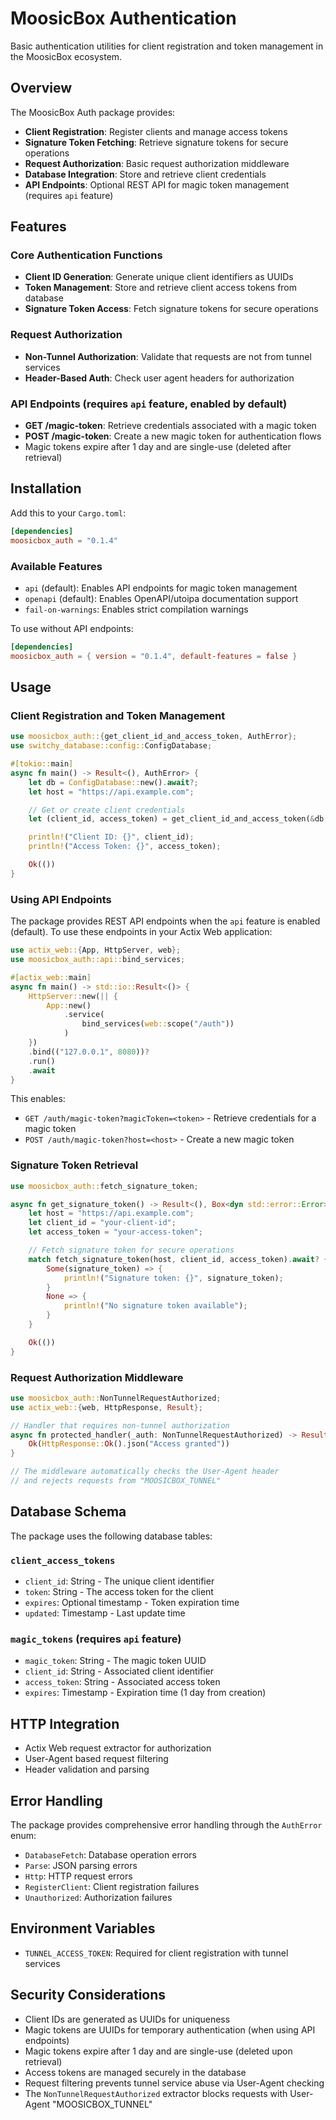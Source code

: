 # MoosicBox Authentication

Basic authentication utilities for client registration and token management in the MoosicBox ecosystem.

## Overview

The MoosicBox Auth package provides:

- **Client Registration**: Register clients and manage access tokens
- **Signature Token Fetching**: Retrieve signature tokens for secure operations
- **Request Authorization**: Basic request authorization middleware
- **Database Integration**: Store and retrieve client credentials
- **API Endpoints**: Optional REST API for magic token management (requires `api` feature)

## Features

### Core Authentication Functions

- **Client ID Generation**: Generate unique client identifiers as UUIDs
- **Token Management**: Store and retrieve client access tokens from database
- **Signature Token Access**: Fetch signature tokens for secure operations

### Request Authorization

- **Non-Tunnel Authorization**: Validate that requests are not from tunnel services
- **Header-Based Auth**: Check user agent headers for authorization

### API Endpoints (requires `api` feature, enabled by default)

- **GET /magic-token**: Retrieve credentials associated with a magic token
- **POST /magic-token**: Create a new magic token for authentication flows
- Magic tokens expire after 1 day and are single-use (deleted after retrieval)

## Installation

Add this to your `Cargo.toml`:

```toml
[dependencies]
moosicbox_auth = "0.1.4"
```

### Available Features

- `api` (default): Enables API endpoints for magic token management
- `openapi` (default): Enables OpenAPI/utoipa documentation support
- `fail-on-warnings`: Enables strict compilation warnings

To use without API endpoints:

```toml
[dependencies]
moosicbox_auth = { version = "0.1.4", default-features = false }
```

## Usage

### Client Registration and Token Management

```rust
use moosicbox_auth::{get_client_id_and_access_token, AuthError};
use switchy_database::config::ConfigDatabase;

#[tokio::main]
async fn main() -> Result<(), AuthError> {
    let db = ConfigDatabase::new().await?;
    let host = "https://api.example.com";

    // Get or create client credentials
    let (client_id, access_token) = get_client_id_and_access_token(&db, host).await?;

    println!("Client ID: {}", client_id);
    println!("Access Token: {}", access_token);

    Ok(())
}
```

### Using API Endpoints

The package provides REST API endpoints when the `api` feature is enabled (default). To use these endpoints in your Actix Web application:

```rust
use actix_web::{App, HttpServer, web};
use moosicbox_auth::api::bind_services;

#[actix_web::main]
async fn main() -> std::io::Result<()> {
    HttpServer::new(|| {
        App::new()
            .service(
                bind_services(web::scope("/auth"))
            )
    })
    .bind(("127.0.0.1", 8080))?
    .run()
    .await
}
```

This enables:

- `GET /auth/magic-token?magicToken=<token>` - Retrieve credentials for a magic token
- `POST /auth/magic-token?host=<host>` - Create a new magic token

### Signature Token Retrieval

```rust
use moosicbox_auth::fetch_signature_token;

async fn get_signature_token() -> Result<(), Box<dyn std::error::Error>> {
    let host = "https://api.example.com";
    let client_id = "your-client-id";
    let access_token = "your-access-token";

    // Fetch signature token for secure operations
    match fetch_signature_token(host, client_id, access_token).await? {
        Some(signature_token) => {
            println!("Signature token: {}", signature_token);
        }
        None => {
            println!("No signature token available");
        }
    }

    Ok(())
}
```

### Request Authorization Middleware

```rust
use moosicbox_auth::NonTunnelRequestAuthorized;
use actix_web::{web, HttpResponse, Result};

// Handler that requires non-tunnel authorization
async fn protected_handler(_auth: NonTunnelRequestAuthorized) -> Result<HttpResponse> {
    Ok(HttpResponse::Ok().json("Access granted"))
}

// The middleware automatically checks the User-Agent header
// and rejects requests from "MOOSICBOX_TUNNEL"
```

## Database Schema

The package uses the following database tables:

### `client_access_tokens`

- `client_id`: String - The unique client identifier
- `token`: String - The access token for the client
- `expires`: Optional timestamp - Token expiration time
- `updated`: Timestamp - Last update time

### `magic_tokens` (requires `api` feature)

- `magic_token`: String - The magic token UUID
- `client_id`: String - Associated client identifier
- `access_token`: String - Associated access token
- `expires`: Timestamp - Expiration time (1 day from creation)

## HTTP Integration

- Actix Web request extractor for authorization
- User-Agent based request filtering
- Header validation and parsing

## Error Handling

The package provides comprehensive error handling through the `AuthError` enum:

- `DatabaseFetch`: Database operation errors
- `Parse`: JSON parsing errors
- `Http`: HTTP request errors
- `RegisterClient`: Client registration failures
- `Unauthorized`: Authorization failures

## Environment Variables

- `TUNNEL_ACCESS_TOKEN`: Required for client registration with tunnel services

## Security Considerations

- Client IDs are generated as UUIDs for uniqueness
- Magic tokens are UUIDs for temporary authentication (when using API endpoints)
- Magic tokens expire after 1 day and are single-use (deleted upon retrieval)
- Access tokens are managed securely in the database
- Request filtering prevents tunnel service abuse via User-Agent checking
- The `NonTunnelRequestAuthorized` extractor blocks requests with User-Agent "MOOSICBOX_TUNNEL"

